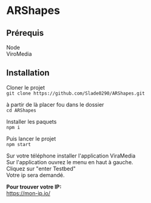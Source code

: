 # ARShapes

## Prérequis 
Node<br>
ViroMedia

## Installation
Cloner le projet <br>
```git clone https://github.com/Slade0290/ARShapes.git```

à partir de là placer fou dans le dossier<br>
```cd ARShapes```

Installer les paquets <br>
```npm i``` 

Puis lancer le projet<br>
```npm start```

Sur votre téléphone installer l'application ViraMedia<br>
Sur l'application ouvrez le menu en haut à gauche.<br>
Cliquez sur "enter Testbed" <br>
Votre ip sera demandé.

<b>Pour trouver votre IP:</b><br>
https://mon-ip.io/


 
